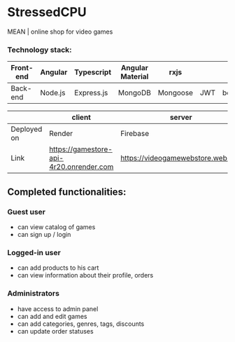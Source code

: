 # StressedCPU
MEAN | online shop for video games

### Technology stack:
| Front-end | Angular | Typescript | Angular Material | rxjs |  |  | 
| ----------- | ---------- | ----------- | ----------- | ----------- | ----------- | ----------- | 
| Back-end | Node.js | Express.js | MongoDB| Mongoose | JWT | bcrypt |

|  | client | server |
| ----------- | ----------- | ----------- |
| Deployed on | Render | Firebase |
| Link| https://gamestore-api-4r20.onrender.com | https://videogamewebstore.web.app |

## Completed functionalities:
### Guest user
- can view catalog of games
- can sign up / login

### Logged-in user
- can add products to his cart
- can view information about their profile, orders

### Administrators 
- have access to admin panel
- can add and edit games
- can add categories, genres, tags, discounts
- can update order statuses
